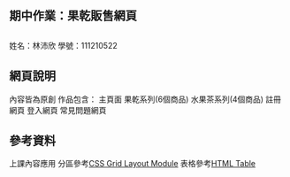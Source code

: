 ## 期中作業：果乾販售網頁
##
姓名：林沛欣 學號：111210522
## 網頁說明
內容皆為原創
作品包含： 
主頁面
果乾系列(6個商品)
水果茶系列(4個商品)
註冊網頁
登入網頁
常見問題網頁
## 參考資料
上課內容應用
分區參考[CSS Grid Layout Module](https://www.w3schools.com/css/tryit.asp?filename=trycss_grid_layout_named)
表格參考[HTML Table](https://www.w3schools.com/html/tryit.asp?filename=tryhtml_table3)




